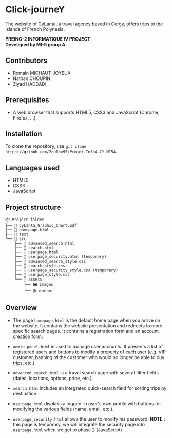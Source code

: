 # Click-journeY

The website of CyLanta, a travel agency based in Cergy, offers trips to the islands of French Polynesia.

**PREING-2 INFORMATIQUE IV PROJECT**.  
**Developed by MI-5 group A**.

## Contributors

- Romain MICHAUT-JOYEUX
- Nathan CHOUPIN
- Ziyad HADDADI

## Prerequisites

- A web browser that supports HTML5, CSS3 and JavaScript (Chrome, Firefox, ...).

## Installation

To clone the repository, use `git clone https://github.com/Zoulou95/Projet-Info4-CY-MI5A`.

## Languages used

- HTML5
- CSS3
- JavaScript

## Project structure

```
📦 Project folder
├── 📄 CyLanta_Graphic_Chart.pdf
├── 📄 homepage.html
├── 📂 test
└── 📂 src
    ├── 📄 advanced_search.html
    ├── 📄 search.html
    ├── 📄 userpage.html
    ├── 📄 userpage_security.html (temporary)
    ├── 🎨 advanced_search_style.css
    ├── 🎨 search_style.css
    ├── 🎨 userpage_security_style.css (temporary)
    ├── 🎨 userpage_style.css
    └── 📂 assets
        ├── 🖼️ images
        ├── 🎬 videos
```

## Overview
 
- The page `homepage.html` is the default home page when you arrive on the website. It contains the website presentation and redirects to more specific search pages. It contains a registration form and an account creation form.

- `admin_panel.html` is used to manage user accounts. It presents a list of registered users and buttons to modify a property of each user (e.g. VIP customer, banning of the customer who would no longer be able to buy trips, etc.).

- `advanced_search.html` is a travel search page with several filter fields (dates, locations, options, price, etc.).

- `search.html` includes an integrated quick-search field for sorting trips by destination.

- `userpage.html` displays a logged-in user's own profile with buttons for modifying the various fields (name, email, etc.).

- `userpage_security.html` allows the user to modify his password.
**NOTE** : this page is temporary, we will integrate the security page into `userpage.html` when we get to phase 2 (JavaScript)